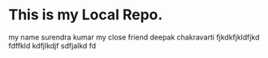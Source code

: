 # This is my Local Repo.
my name surendra kumar my  close friend deepak chakravarti
fjkdkfjkldfjkd
fdffkld
kdfjlkdjf
sdfjalkd
fd
